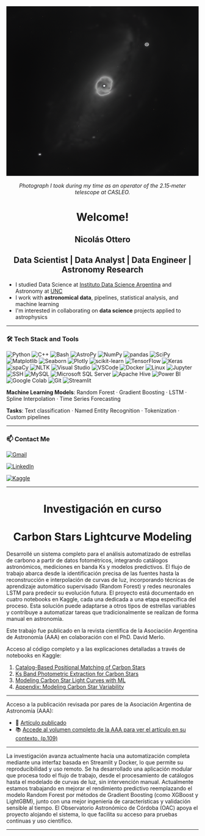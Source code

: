 <div align="center">
  <img src="NGC1097.png" alt="NGC 1097" width="600"/>
  <p><em>Photograph I took during my time as an operator of the 2.15‑meter telescope at CASLEO.</em></p>
</div>

<div align="center">

# Welcome!

## Nicolás Ottero

## Data Scientist | Data Analyst | Data Engineer | Astronomy Research

</div>

- I studied Data Science at [Instituto Data Science Argentina](https://institutodatascience.org/) and Astronomy at [UNC](https://www.unc.edu.ar/)
- I work with **astronomical data**, pipelines, statistical analysis, and machine learning  
- I'm interested in collaborating on **data science** projects applied to astrophysics

---
### 🛠  Tech Stack and Tools

![Python](https://img.shields.io/badge/Python-3670A0?style=for-the-badge&logo=python&logoColor=ffdd54) ![C++](https://img.shields.io/badge/C++-00599C?style=for-the-badge&logo=cplusplus&logoColor=white) 
![Bash](https://img.shields.io/badge/Bash-121011?style=for-the-badge&logo=gnubash&logoColor=white) ![AstroPy](https://img.shields.io/badge/AstroPy-ffcc00?style=for-the-badge&logo=astropy&logoColor=black) 
![NumPy](https://img.shields.io/badge/NumPy-013243?style=for-the-badge&logo=numpy&logoColor=white) ![pandas](https://img.shields.io/badge/pandas-150458?style=for-the-badge&logo=pandas&logoColor=white) 
![SciPy](https://img.shields.io/badge/SciPy-8CAAE6?style=for-the-badge&logo=scipy&logoColor=black) ![Matplotlib](https://img.shields.io/badge/Matplotlib-223A5E?style=for-the-badge&logo=matplotlib&logoColor=white) 
![Seaborn](https://img.shields.io/badge/Seaborn-4C72B0?style=for-the-badge&logo=seaborn&logoColor=white) ![Plotly](https://img.shields.io/badge/Plotly-3F4F75?style=for-the-badge&logo=plotly&logoColor=white) 
![scikit-learn](https://img.shields.io/badge/scikit--learn-F7931E?style=for-the-badge&logo=scikit-learn&logoColor=white) ![TensorFlow](https://img.shields.io/badge/TensorFlow-FF6F00?style=for-the-badge&logo=tensorflow&logoColor=white) ![Keras](https://img.shields.io/badge/Keras-D00000?style=for-the-badge&logo=keras&logoColor=white) 
![spaCy](https://img.shields.io/badge/spaCy-09A3D5?style=for-the-badge&logo=spacy&logoColor=white) ![NLTK](https://img.shields.io/badge/NLTK-4B8BBE?style=for-the-badge&logo=python&logoColor=white) 
![Visual Studio](https://img.shields.io/badge/Visual%20Studio-5C2D91?style=for-the-badge&logo=visualstudio&logoColor=white) ![VSCode](https://img.shields.io/badge/VS_Code-007ACC?style=for-the-badge&logo=visual-studio-code&logoColor=white) ![Docker](https://img.shields.io/badge/Docker-2496ED?style=for-the-badge&logo=docker&logoColor=white) ![Linux](https://img.shields.io/badge/Linux-FCC624?style=for-the-badge&logo=linux&logoColor=black) 
![Jupyter](https://img.shields.io/badge/Jupyter-F37626?style=for-the-badge&logo=jupyter&logoColor=white) ![SSH](https://img.shields.io/badge/SSH-000000?style=for-the-badge&logo=openssh&logoColor=white) 
![MySQL](https://img.shields.io/badge/MySQL-4479A1?style=for-the-badge&logo=mysql&logoColor=white) ![Microsoft SQL Server](https://img.shields.io/badge/Microsoft%20SQL%20Server-CC2927?style=for-the-badge&logo=microsoftsqlserver&logoColor=white) ![Apache Hive](https://img.shields.io/badge/Apache%20Hive-FDEE21?style=for-the-badge&logo=apachehive&logoColor=black) ![Power BI](https://img.shields.io/badge/Power%20BI-F2C811?style=for-the-badge&logo=powerbi&logoColor=black) ![Google Colab](https://img.shields.io/badge/Google%20Colab-F9AB00?style=for-the-badge&logo=googlecolab&logoColor=black) ![Git](https://img.shields.io/badge/Git-F05032?style=for-the-badge&logo=git&logoColor=white) ![Streamlit](https://img.shields.io/badge/Streamlit-FF4B4B?style=for-the-badge&logo=streamlit&logoColor=white)


**Machine Learning Models**: Random Forest · Gradient Boosting · LSTM · Spline Interpolation · Time Series Forecasting

**Tasks**: Text classification · Named Entity Recognition · Tokenization · Custom pipelines

---

### 📫 Contact Me

[![Gmail](https://img.shields.io/badge/Gmail-nicolas.ottero@gmail.com-D14836?style=for-the-badge&logo=gmail&logoColor=white)](mailto:nicolas.ottero@gmail.com)

[![LinkedIn](https://img.shields.io/badge/LinkedIn-Nicolás%20Ottero-0A66C2?style=for-the-badge&logo=linkedin&logoColor=white)](https://www.linkedin.com/in/nicolás-ottero-68b8182b8/)

[![Kaggle](https://img.shields.io/badge/Kaggle-nicolsottero-20BEFF?style=for-the-badge&logo=kaggle&logoColor=white)](https://www.kaggle.com/nicolsottero)

---

<div align="center">
  
# Investigación en curso

# Carbon Stars Lightcurve Modeling

</div>

Desarrollé un sistema completo para el análisis automatizado de estrellas de carbono a partir de datos fotométricos, integrando catálogos astronómicos, mediciones en banda Ks y modelos predictivos. El flujo de trabajo abarca desde la identificación precisa de las fuentes hasta la reconstrucción e interpolación de curvas de luz, incorporando técnicas de aprendizaje automático supervisado (Random Forest) y redes neuronales LSTM para predecir su evolución futura. El proyecto está documentado en cuatro notebooks en Kaggle, cada una dedicada a una etapa específica del proceso. Esta solución puede adaptarse a otros tipos de estrellas variables y contribuye a automatizar tareas que tradicionalmente se realizan de forma manual en astronomía.

Este trabajo fue publicado en la revista científica de la Asociación Argentina de Astronomía (AAA) en colaboración con el PhD. David Merlo. 

Acceso al código completo y a las explicaciones detalladas a través de notebooks en Kaggle:

1. [Catalog-Based Positional Matching of Carbon Stars](https://www.kaggle.com/code/nicolsottero/catalog-based-positional-matching-of-carbon-stars)
2. [Ks Band Photometric Extraction for Carbon Stars](https://www.kaggle.com/code/nicolsottero/ks-band-photometric-extraction-for-carbon-star)
3. [Modeling Carbon Star Light Curves with ML](https://www.kaggle.com/code/nicolsottero/modeling-carbon-star-light-curves-with-ml)
4. [Appendix: Modeling Carbon Star Variability](https://www.kaggle.com/code/nicolsottero/appendix-modeling-carbon-star-variability)

---

Acceso a la publicación revisada por pares de la Asociación Argentina de Astronomía (AAA):

* 📄 [Artículo publicado](https://drive.google.com/file/d/1wQlFtGvqs0r029vZ8lFyNmbOz6qsI1Gd/view)
* 📚 [Accede al volumen completo de la AAA para ver el artículo en su contexto. (p.109)](http://astronomiaargentina.org.ar/uploads/docs/baaa66.pdf)

---

La investigación avanza actualmente hacia una automatización completa mediante una interfaz basada en Streamlit y Docker, lo que permite su reproducibilidad y uso remoto. Se ha desarrollado una aplicación modular que procesa todo el flujo de trabajo, desde el procesamiento de catálogos hasta el modelado de curvas de luz, sin intervención manual. Actualmente estamos trabajando en mejorar el rendimiento predictivo reemplazando el modelo Random Forest por métodos de Gradient Boosting (como XGBoost y LightGBM), junto con una mejor ingeniería de características y validación sensible al tiempo. El Observatorio Astronómico de Córdoba (OAC) apoya el proyecto alojando el sistema, lo que facilita su acceso para pruebas continuas y uso científico.

---
